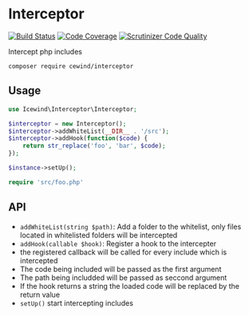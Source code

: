 # Interceptor

[![Build Status](https://travis-ci.org/icewind1991/interceptor.svg?branch=master)](https://travis-ci.org/icewind1991/interceptor)
[![Code Coverage](https://scrutinizer-ci.com/g/icewind1991/interceptor/badges/coverage.png?b=master)](https://scrutinizer-ci.com/g/icewind1991/interceptor/?branch=master)
[![Scrutinizer Code Quality](https://scrutinizer-ci.com/g/icewind1991/interceptor/badges/quality-score.png?b=master)](https://scrutinizer-ci.com/g/icewind1991/interceptor/?branch=master)

Intercept php includes

```
composer require cewind/interceptor
```

## Usage

```php
use Icewind\Interceptor\Interceptor;

$interceptor = new Interceptor();
$interceptor->addWhiteList(__DIR__ . '/src');
$interceptor->addHook(function($code) {
    return str_replace('foo', 'bar', $code);
});

$instance->setUp();

require 'src/foo.php'
```

## API

- `addWhiteList(string $path)`: Add a folder to the whitelist, only files located in whitelisted folders will be intercepted
- `addHook(callable $hook)`: Register a hook to the intercepter
 - the registered callback will be called for every include which is intercepted
 - The code being included will be passed as the first argument
 - The path being includded will be passed as seccond argument
 - If the hook returns a string the loaded code will be replaced by the return value
- `setUp()` start intercepting includes
